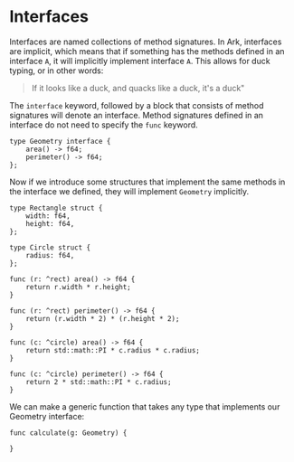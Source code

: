 # Interfaces
Interfaces are named collections of method signatures. In Ark, interfaces are implicit,
which means that if something has the methods defined in an interface `A`, it will
implicitly implement interface `A`. This allows for duck typing, or in
other words: 

> If it looks like a duck, and quacks like a duck, it's a duck"

The `interface` keyword, followed by a block that consists of method signatures
will denote an interface. Method signatures defined in an interface do not 
need to specify the `func` keyword.

```
type Geometry interface {
    area() -> f64;
    perimeter() -> f64;
};
```

Now if we introduce some structures that implement the same methods in the interface
we defined, they will implement `Geometry` implicitly.

```
type Rectangle struct {
    width: f64,
    height: f64,
};

type Circle struct {
    radius: f64,
};

func (r: ^rect) area() -> f64 {
    return r.width * r.height;
}

func (r: ^rect) perimeter() -> f64 {
    return (r.width * 2) * (r.height * 2);
}

func (c: ^circle) area() -> f64 {
    return std::math::PI * c.radius * c.radius;
}

func (c: ^circle) perimeter() -> f64 {
    return 2 * std::math::PI * c.radius;
}
```

We can make a generic function that takes any type that implements our Geometry interface:

```
func calculate(g: Geometry) {
    
}
```